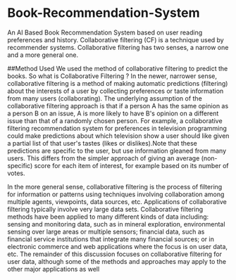 # Book-Recommendation-System
 An AI Based Book Recommendation System based on user reading preferences and history. Collaborative filtering (CF) is a technique used by recommender systems. Collaborative filtering has two senses, a narrow one and a more general one.
 
 ##Method Used
 We used the method of collaborative filtering to predict the books. 
 So what is Collaborative Filtering ?
In the newer, narrower sense, collaborative filtering is a method of making automatic predictions (filtering) about the interests of a user by collecting preferences or taste information from many users (collaborating). The underlying assumption of the collaborative filtering approach is that if a person A has the same opinion as a person B on an issue, A is more likely to have B's opinion on a different issue than that of a randomly chosen person. For example, a collaborative filtering recommendation system for preferences in television programming could make predictions about which television show a user should like given a partial list of that user's tastes (likes or dislikes).Note that these predictions are specific to the user, but use information gleaned from many users. This differs from the simpler approach of giving an average (non-specific) score for each item of interest, for example based on its number of votes.

In the more general sense, collaborative filtering is the process of filtering for information or patterns using techniques involving collaboration among multiple agents, viewpoints, data sources, etc. Applications of collaborative filtering typically involve very large data sets. Collaborative filtering methods have been applied to many different kinds of data including: sensing and monitoring data, such as in mineral exploration, environmental sensing over large areas or multiple sensors; financial data, such as financial service institutions that integrate many financial sources; or in electronic commerce and web applications where the focus is on user data, etc. The remainder of this discussion focuses on collaborative filtering for user data, although some of the methods and approaches may apply to the other major applications as well

